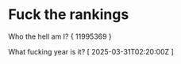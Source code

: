 # Fuck the rankings

Who the hell am I?
{ 11995369 }

What fucking year is it?
[ 2025-03-31T02:20:00Z ]
